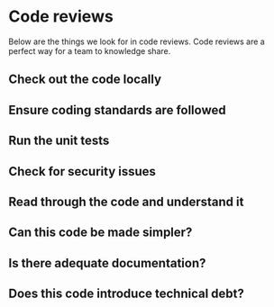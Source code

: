 # Code reviews

Below are the things we look for in code reviews. Code reviews are a perfect way for a team to knowledge share.

## Check out the code locally ##

## Ensure coding standards are followed ##

## Run the unit tests ##

## Check for security issues ##

## Read through the code and understand it ##

## Can this code be made simpler? ##

## Is there adequate documentation? ##

## Does this code introduce technical debt? ##

